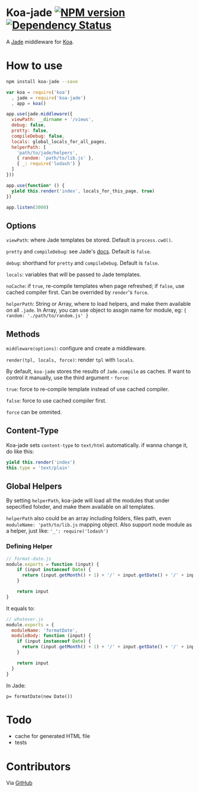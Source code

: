 # Koa-jade [![NPM version][npm-image]][npm-url] [![Dependency Status][daviddm-image]][daviddm-url]

A [Jade](http://jade-lang.com/) middleware for [Koa](http://koajs.com/).

# How to use

```bash
npm install koa-jade --save
```

```js
var koa = require('koa')
  , jade = require('koa-jade')
  , app = koa()

app.use(jade.middleware({
  viewPath: __dirname + '/views',
  debug: false,
  pretty: false,
  compileDebug: false,
  locals: global_locals_for_all_pages,
  helperPath: [
    'path/to/jade/helpers',
    { random: 'path/to/lib.js' },
    { _: require('lodash') }
  ]
}))

app.use(function* () {
  yield this.render('index', locals_for_this_page, true)
})

app.listen(3000)
```

## Options

`viewPath`: where Jade templates be stored. Default is `process.cwd()`.

`pretty` and `compileDebug`: see Jade's [docs](http://jade-lang.com/api/). Default is `false`.

`debug`: shorthand for `pretty` and `compileDebug`. Default is `false`.

`locals`: variables that will be passed to Jade templates.

`noCache`: if `true`, re-compile templates when page refreshed; if `false`, use cached compiler first. Can be overrided by `render`'s `force`.

`helperPath`: String or Array, where to load helpers, and make them available on all `.jade`. In Array, you can use object to assgin name for module, eg: `{ random: './path/to/random.js' }`

## Methods

`middleware(options)`: configure and create a middleware.

`render(tpl, locals, force)`: render `tpl` with `locals`.

By default, `koa-jade` stores the results of `Jade.compile` as caches. If want to control it manually, use the third argument - `force`:

`true`: force to re-compile template instead of use cached compiler.

`false`: force to use cached compiler first.

`force` can be ommited.

## Content-Type

Koa-jade sets `content-type` to `text/html` automatically. if wanna change it, do like this:

```js
yield this.render('index')
this.type = 'text/plain'
```

## Global Helpers

By setting `helperPath`, koa-jade will load all the modules that under sepecified folxder, and make them available on all templates.

`helperPath` also could be an array including folders, files path, even `moduleName: 'path/to/lib.js` mapping object. Also support node module as a helper, just like: `'_': require('lodash')`

### Defining Helper

```js
// format-date.js
module.exports = function (input) {
    if (input instanceof Date) {
      return (input.getMonth() + 1) + '/' + input.getDate() + '/' + input.getFullYear()
    }

    return input
}
```

It equals to:

```js
// whatever.js
module.exports = {
  moduleName: 'formatDate',
  moduleBody: function (input) {
    if (input instanceof Date) {
      return (input.getMonth() + 1) + '/' + input.getDate() + '/' + input.getFullYear()
    }

    return input
  }
}
```

In Jade:

```jade
p= formatDate(new Date())
```

# Todo

- cache for generated HTML file
- tests

# Contributors

Via [GitHub](https://github.com/chrisyip/koa-jade/graphs/contributors)

[npm-url]: https://npmjs.org/package/koa-jade
[npm-image]: https://badge.fury.io/js/koa-jade.svg
[daviddm-url]: https://david-dm.org/chrisyip/koa-jade
[daviddm-image]: https://david-dm.org/chrisyip/koa-jade.svg
